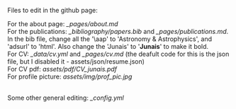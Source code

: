 Files to edit in the github page:

For the about page: *_pages/about.md* <br>
For the publications: *_bibliography/papers.bib* and *_pages/publications.md*. In the bib file, change all the '\aap' to 'Astronomy & Astrophysics', and 'adsurl' to 'html'. Also change the 'Junais' to '<b>Junais</b>' to make it bold.<br>
For CV: *_data/cv.yml* and *_pages/cv.md* (the deafult code for this is the json file, but I disabled it - assets/json/resume.json) <br>
For CV pdf: *assets/pdf/CV_junais.pdf* <br>
For profile picture: *assets/img/prof_pic.jpg* <br><br>

Some other general editing: *_config.yml*
